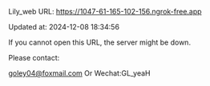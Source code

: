 Lily_web URL: https://1047-61-165-102-156.ngrok-free.app

Updated at: 2024-12-08 18:34:56

If you cannot open this URL, the server might be down.

Please contact: 

goley04@foxmail.com Or Wechat:GL_yeaH